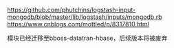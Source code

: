 https://github.com/phutchins/logstash-input-mongodb/blob/master/lib/logstash/inputs/mongodb.rb
https://www.cnblogs.com/mottled/p/8317810.html

模块已经迁移至bboss-datatran-hbase，后续版本将被废弃